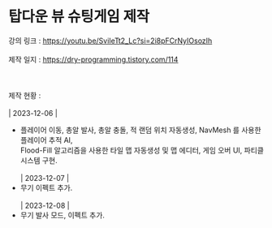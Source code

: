 # 탑다운 뷰 슈팅게임 제작

강의 링크 : https://youtu.be/SviIeTt2_Lc?si=2i8pFCrNyIOsozIh<br><br>
제작 일지 : https://dry-programming.tistory.com/114<br><br><br><br>
제작 현황 : <br><br>
| 2023-12-06 |<br>
+ 플레이어 이동, 총알 발사, 총알 충돌, 적 랜덤 위치 자동생성, NavMesh 를 사용한 플레이어 추적 AI,<br>
Flood-Fill 알고리즘을 사용한 타일 맵 자동생성 및 맵 에디터, 게임 오버 UI, 파티클 시스템 구현.<br><br>
| 2023-12-07 |<br>
+ 무기 이펙트 추가.<br><br>
| 2023-12-08 |<br>
+ 무기 발사 모드, 이펙트 추가.